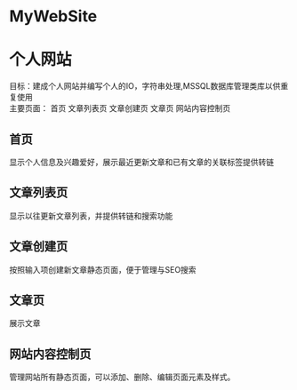 # MyWebSite

<h1>个人网站</h1>
目标：建成个人网站并编写个人的IO，字符串处理,MSSQL数据库管理类库以供重复使用<br />
主要页面：
首页
文章列表页
文章创建页
文章页
网站内容控制页
<h2>首页</h2>
  显示个人信息及兴趣爱好，展示最近更新文章和已有文章的关联标签提供转链
<h2>文章列表页</h2>
  显示以往更新文章列表，并提供转链和搜索功能
<h2>文章创建页</h2>
  按照输入项创建新文章静态页面，便于管理与SEO搜索
<h2>文章页</h2>
  展示文章
<h2>网站内容控制页</h2>
  管理网站所有静态页面，可以添加、删除、编辑页面元素及样式。
 


